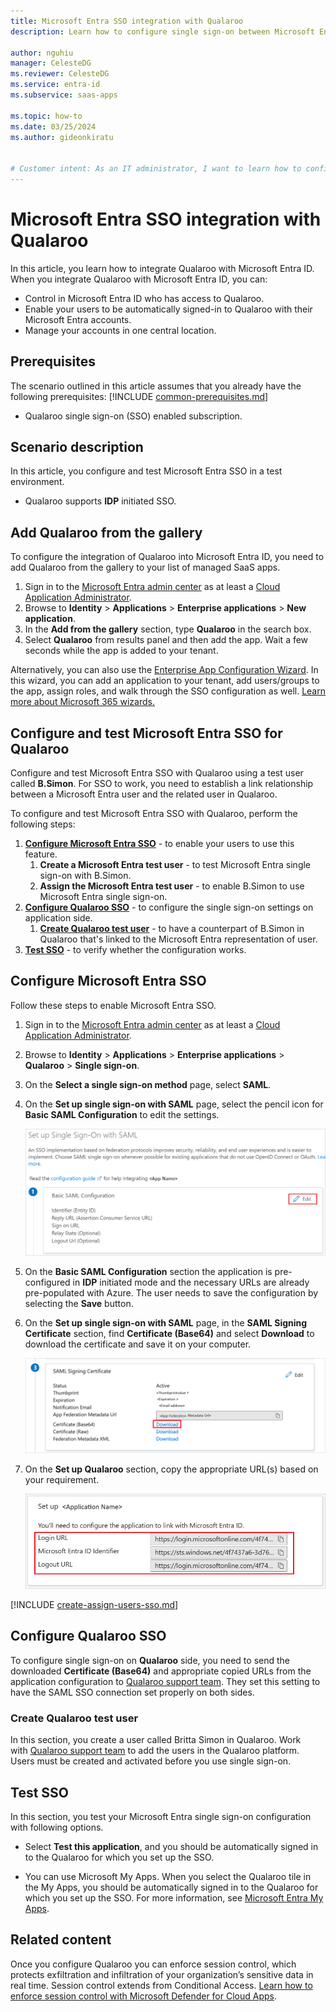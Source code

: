 ```yaml
---
title: Microsoft Entra SSO integration with Qualaroo
description: Learn how to configure single sign-on between Microsoft Entra ID and Qualaroo.

author: nguhiu
manager: CelesteDG
ms.reviewer: CelesteDG
ms.service: entra-id
ms.subservice: saas-apps

ms.topic: how-to
ms.date: 03/25/2024
ms.author: gideonkiratu


# Customer intent: As an IT administrator, I want to learn how to configure single sign-on between Microsoft Entra ID and Qualaroo so that I can control who has access to Qualaroo, enable automatic sign-in with Microsoft Entra accounts, and manage my accounts in one central location.
---
```


# Microsoft Entra SSO integration with Qualaroo

In this article,  you learn how to integrate Qualaroo with Microsoft Entra ID. When you integrate Qualaroo with Microsoft Entra ID, you can:

* Control in Microsoft Entra ID who has access to Qualaroo.
* Enable your users to be automatically signed-in to Qualaroo with their Microsoft Entra accounts.
* Manage your accounts in one central location.

## Prerequisites
The scenario outlined in this article assumes that you already have the following prerequisites:
[!INCLUDE [common-prerequisites.md](~/identity/saas-apps/includes/common-prerequisites.md)]
* Qualaroo single sign-on (SSO) enabled subscription.

## Scenario description

In this article,  you configure and test Microsoft Entra SSO in a test environment.

* Qualaroo supports **IDP** initiated SSO.

## Add Qualaroo from the gallery

To configure the integration of Qualaroo into Microsoft Entra ID, you need to add Qualaroo from the gallery to your list of managed SaaS apps.

1. Sign in to the [Microsoft Entra admin center](https://entra.microsoft.com) as at least a [Cloud Application Administrator](~/identity/role-based-access-control/permissions-reference.md#cloud-application-administrator).
1. Browse to **Identity** > **Applications** > **Enterprise applications** > **New application**.
1. In the **Add from the gallery** section, type **Qualaroo** in the search box.
1. Select **Qualaroo** from results panel and then add the app. Wait a few seconds while the app is added to your tenant.

 Alternatively, you can also use the [Enterprise App Configuration Wizard](https://portal.office.com/AdminPortal/home?Q=Docs#/azureadappintegration). In this wizard, you can add an application to your tenant, add users/groups to the app, assign roles, and walk through the SSO configuration as well. [Learn more about Microsoft 365 wizards.](/microsoft-365/admin/misc/azure-ad-setup-guides)

<a name='configure-and-test-azure-ad-sso-for-qualaroo'></a>

## Configure and test Microsoft Entra SSO for Qualaroo

Configure and test Microsoft Entra SSO with Qualaroo using a test user called **B.Simon**. For SSO to work, you need to establish a link relationship between a Microsoft Entra user and the related user in Qualaroo.

To configure and test Microsoft Entra SSO with Qualaroo, perform the following steps:

1. **[Configure Microsoft Entra SSO](#configure-azure-ad-sso)** - to enable your users to use this feature.
    1. **Create a Microsoft Entra test user** - to test Microsoft Entra single sign-on with B.Simon.
    1. **Assign the Microsoft Entra test user** - to enable B.Simon to use Microsoft Entra single sign-on.
1. **[Configure Qualaroo SSO](#configure-qualaroo-sso)** - to configure the single sign-on settings on application side.
    1. **[Create Qualaroo test user](#create-qualaroo-test-user)** - to have a counterpart of B.Simon in Qualaroo that's linked to the Microsoft Entra representation of user.
1. **[Test SSO](#test-sso)** - to verify whether the configuration works.

<a name='configure-azure-ad-sso'></a>

## Configure Microsoft Entra SSO

Follow these steps to enable Microsoft Entra SSO.

1. Sign in to the [Microsoft Entra admin center](https://entra.microsoft.com) as at least a [Cloud Application Administrator](~/identity/role-based-access-control/permissions-reference.md#cloud-application-administrator).
1. Browse to **Identity** > **Applications** > **Enterprise applications** > **Qualaroo** > **Single sign-on**.
1. On the **Select a single sign-on method** page, select **SAML**.
1. On the **Set up single sign-on with SAML** page, select the pencil icon for **Basic SAML Configuration** to edit the settings.

   ![Edit Basic SAML Configuration](common/edit-urls.png)

1. On the **Basic SAML Configuration** section the application is pre-configured in **IDP** initiated mode and the necessary URLs are already pre-populated with Azure. The user needs to save the configuration by selecting the **Save** button.

1. On the **Set up single sign-on with SAML** page, in the **SAML Signing Certificate** section,  find **Certificate (Base64)** and select **Download** to download the certificate and save it on your computer.

	![The Certificate download link](common/certificatebase64.png)

1. On the **Set up Qualaroo** section, copy the appropriate URL(s) based on your requirement.

	![Copy configuration URLs](common/copy-configuration-urls.png)

<a name='create-an-azure-ad-test-user'></a>

[!INCLUDE [create-assign-users-sso.md](~/identity/saas-apps/includes/create-assign-users-sso.md)]

## Configure Qualaroo SSO

To configure single sign-on on **Qualaroo** side, you need to send the downloaded **Certificate (Base64)** and appropriate copied URLs from the application configuration to [Qualaroo support team](mailto:support@proprofs.com). They set this setting to have the SAML SSO connection set properly on both sides.

### Create Qualaroo test user

In this section, you create a user called Britta Simon in Qualaroo. Work with [Qualaroo support team](mailto:support@proprofs.com) to add the users in the Qualaroo platform. Users must be created and activated before you use single sign-on.

## Test SSO 

In this section, you test your Microsoft Entra single sign-on configuration with following options.

* Select **Test this application**, and you should be automatically signed in to the Qualaroo for which you set up the SSO.

* You can use Microsoft My Apps. When you select the Qualaroo tile in the My Apps, you should be automatically signed in to the Qualaroo for which you set up the SSO. For more information, see [Microsoft Entra My Apps](/azure/active-directory/manage-apps/end-user-experiences#azure-ad-my-apps).

## Related content

Once you configure Qualaroo you can enforce session control, which protects exfiltration and infiltration of your organization’s sensitive data in real time. Session control extends from Conditional Access. [Learn how to enforce session control with Microsoft Defender for Cloud Apps](/cloud-app-security/proxy-deployment-aad).
